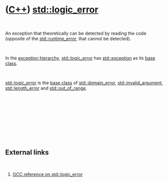 



 

 

 

 

 

([C++](Cpp.htm)) [std::logic\_error](CppLogic_error.htm)
========================================================

 

An exception that theoretically can be detected by reading the code
(opposite of the [std::runtime\_error](CppRuntime_error.htm), that
cannot be detected).

 

In the [exception hierarchy](CppExceptionHierarchy.htm),
[std::logic\_error](CppLogic_error.htm) has
[std::exception](CppException.htm) as its [base
class](CppBaseClass.htm).

 

[std::logic\_error](CppLogic_error.htm) is the [base
class](CppBaseClass.htm) of [std::domain\_error](CppDomain_error.htm),
[std::invalid\_argument](CppInvalid_argument.htm),
[std::length\_error](CppLength_error.htm) and
[std::out\_of\_range](CppOut_of_range.htm).

 

 

 

 

 

External links
--------------

 

1.  [GCC reference on
    std::logic\_error](http://gcc.gnu.org/onlinedocs/libstdc++/libstdc++-html-USERS-3.4/classstd_1_1logic__error.html)

 

 

 

 

 





 



